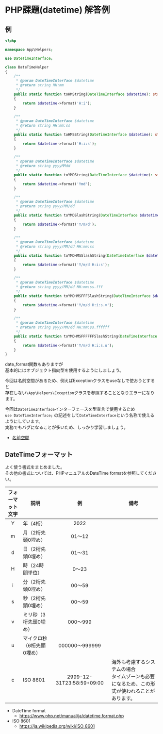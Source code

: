 # PHP課題(datetime) 解答例

## 例

```php
<?php

namespace App\Helpers;

use DateTimeInterface;

class DateTimeHelper
{
    /**
     * @param DateTimeInterface $datetime
     * @return string HH:mm
     */
    public static function toHMString(DateTimeInterface $datetime): string
    {
        return $datetime->format('H:i');
    }

    /**
     * @param DateTimeInterface $datetime
     * @return string HH:mm:ss
     */
    public static function toHMSString(DateTimeInterface $datetime): string
    {
        return $datetime->format('H:i:s');
    }

    /**
     * @param DateTimeInterface $datetime
     * @return string yyyyMMdd
     */
    public static function toYMDString(DateTimeInterface $datetime): string
    {
        return $datetime->format('Ymd');
    }

    /**
     * @param DateTimeInterface $datetime
     * @return string yyyy/MM/dd
     */
    public static function toYMDSlashString(DateTimeInterface $datetime): string
    {
        return $datetime->format('Y/m/d');
    }

    /**
     * @param DateTimeInterface $datetime
     * @return string yyyy/MM/dd HH:mm:ss
     */
    public static function toYMDHMSSlashString(DateTimeInterface $datetime): string
    {
        return $datetime->format('Y/m/d H:i:s');
    }

    /**
     * @param DateTimeInterface $datetime
     * @return string yyyy/MM/dd HH:mm:ss.fff
     */
    public static function toYMDHMSFFFSlashString(DateTimeInterface $datetime): string
    {
        return $datetime->format('Y/m/d H:i:s.v');
    }

    /**
     * @param DateTimeInterface $datetime
     * @return string yyyy/MM/dd HH:mm:ss.ffffff
     */
    public static function toYMDHMSFFFFFFSlashString(DateTimeInterface $datetime): string
    {
        return $datetime->format('Y/m/d H:i:s.u');
    }
}
```

date_format関数もありますが  
基本的にはオブジェクト指向型を使用するようにしましょう。  

今回は名前空間があるため、例えばExceptionクラスをuseなしで使おうとすると  
存在しない`\App\Helpers\Exception`クラスを参照することとなりエラーになります。  

今回は`DateTimeInterface`インターフェースを型宣言で使用するため  
`use DateTimeInterface;` の記述をして`DateTimeInterface`という名称で使えるようにしています。  
実務でもバグになることが多いため、しっかり学習しましょう。  

- [名前空間](./../../../namespaces/index.md)

## DateTimeフォーマット

よく使う書式をまとめました。  
その他の書式については、PHPマニュアルのDateTime formatを参照してください。  

| フォーマット<br>文字 | 説明 | 例 | 備考 |
| :---: | --- | :---: | --- |
| Y | 年（4桁） | 2022 |  |
| m | 月（2桁先頭0埋め） | 01〜12 |  |
| d | 日（2桁先頭0埋め） | 01〜31 |  |
| H | 時（24時間単位） | 0〜23 |  |
| i | 分（2桁先頭0埋め） | 00〜59 |  |
| s | 秒（2桁先頭0埋め） | 00〜59 |  |
| v | ミリ秒（3桁先頭0埋め） | 000〜999 |  |
| u | マイクロ秒（6桁先頭0埋め） | 000000〜999999 |  |
| c | ISO 8601 | 2999-12-31T23:58:59+09:00 | 海外も考慮するシステムの場合<br>タイムゾーンも必要になるため、この形式が使われることがあります。 |

- DateTime format
  - <https://www.php.net/manual/ja/datetime.format.php>
- ISO 8601
  - <https://ja.wikipedia.org/wiki/ISO_8601>
